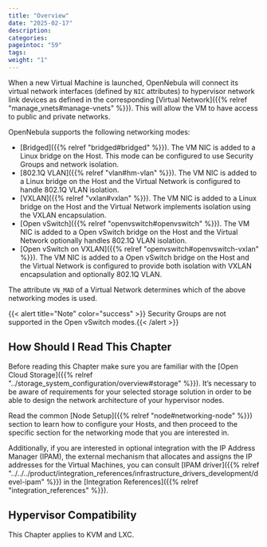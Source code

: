 ```yaml
---
title: "Overview"
date: "2025-02-17"
description:
categories:
pageintoc: "59"
tags:
weight: "1"
---
```


<a id="nm"></a>

<!--# Overview -->

When a new Virtual Machine is launched, OpenNebula will connect its virtual network interfaces (defined by `NIC` attributes) to hypervisor network link devices as defined in the corresponding [Virtual Network]({{% relref "manage_vnets#manage-vnets" %}}). This will allow the VM to have access to public and private networks.

OpenNebula supports the following networking modes:

* [Bridged]({{% relref "bridged#bridged" %}}). The VM NIC is added to a Linux bridge on the Host. This mode can be configured to use Security Groups and network isolation.
* [802.1Q VLAN]({{% relref "vlan#hm-vlan" %}}). The VM NIC is added to a Linux bridge on the Host and the Virtual Network is configured to handle 802.1Q VLAN isolation.
* [VXLAN]({{% relref "vxlan#vxlan" %}}). The VM NIC is added to a Linux bridge on the Host and the Virtual Network implements isolation using the VXLAN encapsulation.
* [Open vSwitch]({{% relref "openvswitch#openvswitch" %}}). The VM NIC is added to a Open vSwitch bridge on the Host and the Virtual Network optionally handles 802.1Q VLAN isolation.
* [Open vSwitch on VXLAN]({{% relref "openvswitch#openvswitch-vxlan" %}}). The VM NIC is added to a Open vSwitch bridge on the Host and the Virtual Network is configured to provide both isolation with VXLAN encapsulation and optionally 802.1Q VLAN.

The attribute `VN_MAD` of a Virtual Network determines which of the above networking modes is used.

{{< alert title="Note" color="success" >}}
Security Groups are not supported in the Open vSwitch modes.{{< /alert >}} 

## How Should I Read This Chapter

Before reading this Chapter make sure you are familiar with the [Open Cloud Storage]({{% relref "../storage_system_configuration/overview#storage" %}}). It’s necessary to be aware of requirements for your selected storage solution in order to be able to design the network architecture of your hypervisor nodes.

Read the common [Node Setup]({{% relref "node#networking-node" %}}) section to learn how to configure your Hosts, and then proceed to the specific section for the networking mode that you are interested in.

Additionally, if you are interested in optional integration with the IP Address Manager (IPAM), the external mechanism that allocates and assigns the IP addresses for the Virtual Machines, you can consult [IPAM driver]({{% relref "../../../product/integration_references/infrastructure_drivers_development/devel-ipam" %}}) in the [Integration References]({{% relref "integration_references" %}}).

## Hypervisor Compatibility

This Chapter applies to KVM and LXC.
